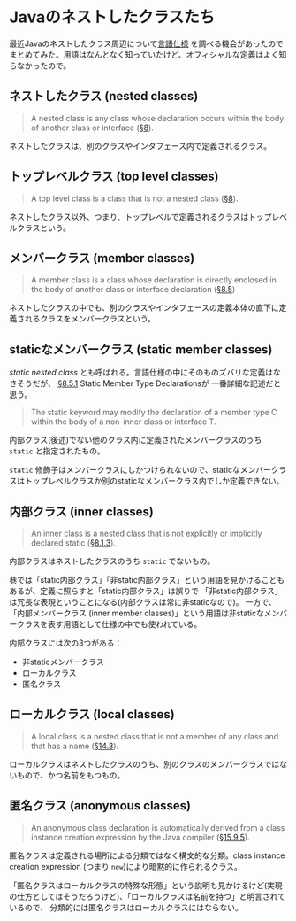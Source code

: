 # Javaのネストしたクラスたち

最近Javaのネストしたクラス周辺について[言語仕様](https://docs.oracle.com/javase/specs/jls/se12/html/index.html)
を調べる機会があったのでまとめてみた。用語はなんとなく知っていたけど、オフィシャルな定義はよく知らなかったので。

## ネストしたクラス (nested classes)

> A nested class is any class whose declaration occurs within the body of another class or interface ([§8](https://docs.oracle.com/javase/specs/jls/se12/html/jls-8.html)).

ネストしたクラスは、別のクラスやインタフェース内で定義されるクラス。

## トップレベルクラス (top level classes)

> A top level class is a class that is not a nested class ([§8](https://docs.oracle.com/javase/specs/jls/se12/html/jls-8.html)).

ネストしたクラス以外、つまり、トップレベルで定義されるクラスはトップレベルクラスという。

## メンバークラス (member classes)

> A member class is a class whose declaration is directly enclosed in the body of another class or interface declaration ([§8.5](https://docs.oracle.com/javase/specs/jls/se12/html/jls-8.html#jls-8.5))

ネストしたクラスの中でも、別のクラスやインタフェースの定義本体の直下に定義されるクラスをメンバークラスという。

## staticなメンバークラス (static member classes)

*static nested class* とも呼ばれる。言語仕様の中にそのものズバリな定義はなさそうだが、
[§8.5.1](https://docs.oracle.com/javase/specs/jls/se12/html/jls-8.html#jls-8.5.1) Static Member Type Declarationsが
一番詳細な記述だと思う。

> The static keyword may modify the declaration of a member type C within the body of a non-inner class or interface T.

内部クラス(後述)でない他のクラス内に定義されたメンバークラスのうち `static` と指定されたもの。

`static` 修飾子はメンバークラスにしかつけられないので、staticなメンバークラスはトップレベルクラスか別のstaticなメンバークラス内でしか定義できない。

## 内部クラス (inner classes)

> An inner class is a nested class that is not explicitly or implicitly declared static ([§8.1.3](https://docs.oracle.com/javase/specs/jls/se12/html/jls-8.html#jls-8.1.3)).

内部クラスはネストしたクラスのうち `static` でないもの。

巷では「static内部クラス」「非static内部クラス」という用語を見かけることもあるが、定義に照らすと「static内部クラス」は誤りで
「非static内部クラス」は冗長な表現ということになる(内部クラスは常に非staticなので)。
一方で、「内部メンバークラス (inner member classes)」という用語は非staticなメンバークラスを表す用語として仕様の中でも使われている。

内部クラスには次の3つがある：
- 非staticメンバークラス
- ローカルクラス
- 匿名クラス

## ローカルクラス (local classes)

> A local class is a nested class that is not a member of any class and that has a name ([§14.3](https://docs.oracle.com/javase/specs/jls/se12/html/jls-14.html#jls-14.3)).

ローカルクラスはネストしたクラスのうち、別のクラスのメンバークラスではないもので、かつ名前をもつもの。

## 匿名クラス (anonymous classes)

> An anonymous class declaration is automatically derived from a class instance creation expression by the Java compiler ([§15.9.5](https://docs.oracle.com/javase/specs/jls/se12/html/jls-15.html#jls-15.9.5)).

匿名クラスは定義される場所による分類ではなく構文的な分類。class instance creation expression (つまり `new`)により暗黙的に作られるクラス。

「匿名クラスはローカルクラスの特殊な形態」という説明も見かけるけど(実現の仕方としてはそうだろうけど)、「ローカルクラスは名前を持つ」と明言されているので、
分類的には匿名クラスはローカルクラスにはならない。

